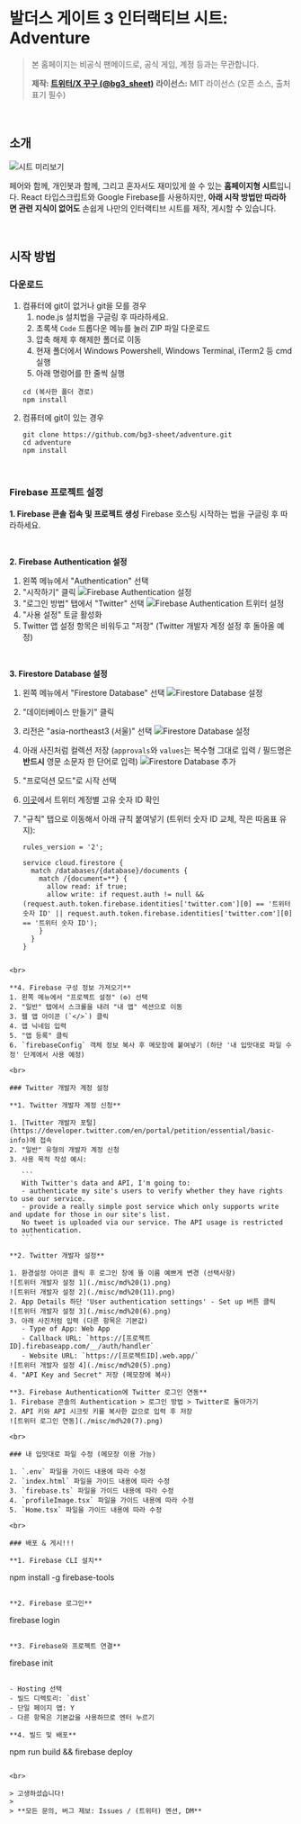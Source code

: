 # 발더스 게이트 3 인터랙티브 시트: Adventure

> 본 홈페이지는 비공식 팬메이드로, 공식 게임, 계정 등과는 무관합니다.
> 
> **제작: [트위터/X 꾸구 (@bg3_sheet)](https://twitter.com/bg3_sheet)**
> **라이선스:** MIT 라이선스 (오픈 소스, 출처 표기 필수)

<br>

## 소개

![시트 미리보기](https://blog.kakaocdn.net/dn/qugoX/btsLSsJtwKL/pioSYS4MD5cy6O7U6ZMe01/img.png)

페어와 함께, 개인봇과 함께, 그리고 혼자서도 재미있게 쓸 수 있는 **홈페이지형 시트**입니다. React 타입스크립트와 Google Firebase를 사용하지만, **아래 시작 방법만 따라하면 관련 지식이 없어도** 손쉽게 나만의 인터랙티브 시트를 제작, 게시할 수 있습니다.

<br>

## 시작 방법

### 다운로드

1. 컴퓨터에 git이 없거나 git을 모를 경우
   1. node.js 설치법을 구글링 후 따라하세요.
   2. 초록색 `Code` 드롭다운 메뉴를 눌러 ZIP 파일 다운로드
   3. 압축 해제 후 해제한 폴더로 이동
   4. 현재 폴더에서 Windows Powershell, Windows Terminal, iTerm2 등 cmd 실행
   5. 아래 명령어를 한 줄씩 실행
   ```
   cd (복사한 폴더 경로)
   npm install
   ```
2. 컴퓨터에 git이 있는 경우
   ```
   git clone https://github.com/bg3-sheet/adventure.git
   cd adventure
   npm install
   ```

<br>

### Firebase 프로젝트 설정

**1. Firebase 콘솔 접속 및 프로젝트 생성**
   Firebase 호스팅 시작하는 법을 구글링 후 따라하세요.

<br>

**2. Firebase Authentication 설정**
   1. 왼쪽 메뉴에서 "Authentication" 선택
   2. "시작하기" 클릭
   ![Firebase Authentication 설정](./misc/md%20(9).png)
   3. "로그인 방법" 탭에서 "Twitter" 선택
   ![Firebase Authentication 트위터 설정](./misc/md%20(8).png)
   4. "사용 설정" 토글 활성화
   5. Twitter 앱 설정 항목은 비워두고 "저장" (Twitter 개발자 계정 설정 후 돌아올 예정)

<br>

**3. Firestore Database 설정**
   1. 왼쪽 메뉴에서 "Firestore Database" 선택
   ![Firestore Database 설정](./misc/md%20(4).png)
   2. "데이터베이스 만들기" 클릭
   3. 리전은 "asia-northeast3 (서울)" 선택
   ![Firestore Database 설정](./misc/md%20(3).png)
   4. 아래 사진처럼 컬렉션 저장 (`approvals`와 `values`는 복수형 그대로 입력 / 필드명은 **반드시** 영문 소문자 한 단어로 입력)
   ![Firestore Database 추가](./misc/md%20(2).png)
   5. "프로덕션 모드"로 시작 선택
   6. [이곳](https://circleboom.com/twitter-management-tool/twitter-search-tool/twitter-id-finder)에서 트위터 계정별 고유 숫자 ID 확인
   7. "규칙" 탭으로 이동해서 아래 규칙 붙여넣기 (트위터 숫자 ID 교체, 작은 따옴표 유지):

      ```
      rules_version = '2';
   
      service cloud.firestore {
        match /databases/{database}/documents {
          match /{document=**} {
            allow read: if true;
            allow write: if request.auth != null && (request.auth.token.firebase.identities['twitter.com'][0] == '트위터 숫자 ID' || request.auth.token.firebase.identities['twitter.com'][0] == '트위터 숫자 ID');
          }
        }
      }
   ```

<br>

**4. Firebase 구성 정보 가져오기**
   1. 왼쪽 메뉴에서 "프로젝트 설정" (⚙️) 선택
   2. "일반" 탭에서 스크롤을 내려 "내 앱" 섹션으로 이동
   3. 웹 앱 아이콘 (`</>`) 클릭
   4. 앱 닉네임 입력
   5. "앱 등록" 클릭
   6. `firebaseConfig` 객체 정보 복사 후 메모장에 붙여넣기 (하단 '내 입맛대로 파일 수정' 단계에서 사용 예정)

<br>

### Twitter 개발자 계정 설정

**1. Twitter 개발자 계정 신청**

   1. [Twitter 개발자 포털](https://developer.twitter.com/en/portal/petition/essential/basic-info)에 접속
   2. "일반" 유형의 개발자 계정 신청
   3. 사용 목적 작성 예시:

      ```
      With Twitter's data and API, I'm going to:
      - authenticate my site's users to verify whether they have rights to use our service.
      - provide a really simple post service which only supports write and update for those in our site's list.
      No tweet is uploaded via our service. The API usage is restricted to authentication.
      ```

**2. Twitter 개발자 설정**

   1. 환경설정 아이콘 클릭 후 로그인 창에 뜰 이름 예쁘게 변경 (선택사항)
   ![트위터 개발자 설정 1](./misc/md%20(1).png)
   ![트위터 개발자 설정 2](./misc/md%20(11).png)
   2. App Details 하단 'User authentication settings' - Set up 버튼 클릭
   ![트위터 개발자 설정 3](./misc/md%20(6).png)
   3. 아래 사진처럼 입력 (다른 항목은 기본값)
      - Type of App: Web App
      - Callback URL: `https://[프로젝트ID].firebaseapp.com/__/auth/handler`
      - Website URL: `https://[프로젝트ID].web.app/`
   ![트위터 개발자 설정 4](./misc/md%20(5).png)
   4. "API Key and Secret" 저장 (메모장에 복사)

**3. Firebase Authentication에 Twitter 로그인 연동**
   1. Firebase 콘솔의 Authentication > 로그인 방법 > Twitter로 돌아가기
   2. API 키와 API 시크릿 키를 복사한 값으로 입력 후 저장
   ![트위터 로그인 연동](./misc/md%20(7).png)

<br>

### 내 입맛대로 파일 수정 (메모장 이용 가능)

1. `.env` 파일을 가이드 내용에 따라 수정
2. `index.html` 파일을 가이드 내용에 따라 수정
3. `firebase.ts` 파일을 가이드 내용에 따라 수정
4. `profileImage.tsx` 파일을 가이드 내용에 따라 수정
5. `Home.tsx` 파일을 가이드 내용에 따라 수정

<br>

### 배포 & 게시!!!

**1. Firebase CLI 설치**
   ```
   npm install -g firebase-tools
   ```

**2. Firebase 로그인**
   ```
   firebase login
   ```

**3. Firebase와 프로젝트 연결**
   ```
   firebase init
   ```

   - Hosting 선택
   - 빌드 디렉토리: `dist`
   - 단일 페이지 앱: Y
   - 다른 항목은 기본값을 사용하므로 엔터 누르기

**4. 빌드 및 배포**
   ```
   npm run build && firebase deploy
   ```

<br>

> 고생하셨습니다!
> 
> **모든 문의, 버그 제보: Issues / (트위터) 멘션, DM**
